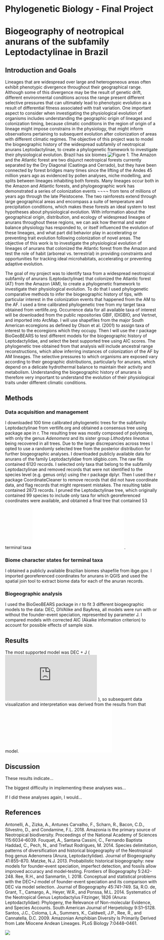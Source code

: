 # Phylogenetic Biology - Final Project

# Biogeography of neotropical anurans of the subfamily Leptodactylinae in Brazil

## Introduction and Goals
Lineages that are widespread over large and heterogeneous areas often exhibit phenotypic divergence throughout their geographical range. Although some of this divergence may be the result of genetic drift, different environmental conditions across the range present different selective pressures that can ultimately lead to  phenotypic evolution as a result of differential fitness associated with trait variation. One important aspect to consider when investigating the physiological evolution of organisms includes understanding the geographic origin of lineages and colonization timing, because climatic conditions in the region of origin of a lineage might impose constrains in the physiology, that might inform observations pertaining to subsequent evolution after colonization of areas with different climatic regimes. The objective of this project was to model the biogeographic history of the widespread subfamily of neotropical anurans Leptodactylinae, to create a phylogenetic framework to investigate their physiological evolution.
Brazil has six biomes ![Figure 1](Final_Project/Biome_map.png). The Amazon and the Atlantic forest are two disjunct neotropical forests currently separated by the Dry Diagonal (Caatinga and Cerrado), but they have been connected by forest bridges many times since the lifting of the Andes 45 million years ago as evidenced by pollen analyses, niche modelling, and splits between lineages inhabiting both forests.  Many lineages occur both in the Amazon and Atlantic forests, and phylogeographic work has demonstrated a series of colonization events ¬¬¬¬ from tens of millions of years ago through the late Pleistocene. The two rainforests extend through large geographical areas and encompass a suite of temperature and precipitation conditions, which makes these forests an ideal system to test hypotheses about physiological evolution. With information about the geographical origin, distribution, and ecology of widespread lineages of anurans throughout these regions, we can ask how thermal and water balance physiology has responded to, or itself influenced the evolution of these lineages, and what part did behavior play in accelerating or preventing trait evolution following colonization of novel areas. The objective of this work is to investigate the physiological evolution of lineages of anurans that colonized the Atlantic forest from the Amazon and test the role of habit (arboreal vs. terrestrial) in providing constraints and opportunities for tracking ideal microhabitats, accelerating or preventing adaptive evolution.  


The goal of my project was to identify taxa from a widespread neotropical subfamily of anurans (Leptodactylinae) that colonized the Atlantic forest (AT) from the Amazon (AM), to create a phylogenetic framework to investigate their physiological evolution. To do that I used phylogenetic comparative methods to infer the biogeographic history of tips, with particular interest in the colonization events that happened from the AM to the AF. I used a time calibrated phylogenetic tree from my target taxa obtained from vertlife.org. Occurrence data for all available taxa of interest will be downloaded from the public repositories GBIF, IDIGBIO, and Vertnet, and imported into ArcMap. I will use shapefiles from the major South American ecoregions as defined by Olson et al. (2001) to assign taxa of interest to the ecoregions which they occupy. Then I will use the r package BioGeoBEARS to test different models for the biogeographic history of Leptodactylidae, and select the best supported tree using AIC scores. The phylogenetic tree obtained from that analysis will include ancestral range reconstructions, which allow inferring instances of colonization of the AF by AM lineages. The selective pressures to which organisms are exposed vary according to their geographic distributions, particularly for anurans, which depend on a delicate hydrothermal balance to maintain their activity and metabolism. Understanding the biogeographic history of anurans is therefore very important to understand the evolution of their physiological traits under different climatic conditions.


## Methods

### Data acquisition and management
I downloaded 100 time calibrated phylogenetic trees for the subfamily Leptodactylinae from vertlife.org and obtained a consensus tree using package ape in r. The resulting tree was mostly composed of polytomies, with only the genus *Adenomera* and its sister group *Lithodytes lineatus* being recovered in all trees. Due to the large discrepancies across trees I opted to use a randomly selected tree from the posterior distribution for further biogeographic analyses.
I downloaded publicly available data for anurans of the family Leptodactylidae from idigbio.com. The raw file contained 6120 records. I selected only taxa that belong to the subfamily Leptodactylinae and removed records that were not identified to the species level (e.g. genus only) using the r package dplyr. Then I used the r package CoordinateCleaner to remove records that did not have coordinate data, and flag records that might represent mistakes. The resulting table contained 2873 records.
I pruned the Leptodactylinae tree, which originally contained 99 species to include only taxa for which georeferenced coordinates were available, and obtained a final tree that contained 53 terminal taxa ![Figure 2](Final_Project/Figures/tree_frog.pdf).  

### Biome character states for terminal taxa
I obtained a publicly available Brazilian biomes shapefile from ibge.gov. I imported georeferenced coordinates for anurans in QGIS and used the spatial join tool to extract biome data for each of the anuran records.

### Biogeographic analysis
I used the BioGeoBEARS package in r to fit 3 different biogeographic models to the data: DEC, DIVAlike and BayArea, all models were run with or without the founder-event speciation, represented by parameter J. I compared models with corrected AIC (Akaike information criterion) to account for possible effects of sample size.


## Results

The most supported model was DEC + J (![Table 1](https://github.com/julialaterza/finalproject/blob/master/Final_Project/restable_AICc_rellike_formatted.txt) ), so subsequent data visualization and interpretation was derived from the results from that model.
![Figure 3](Final_Project/Frog_DEC_vs_DEC+J_M0_unconstrained_v2.pdf)

## Discussion

These results indicate...

The biggest difficulty in implementing these analyses was...

If I did these analyses again, I would...

## References


Antonelli, A., Zizka, A., Antunes Carvalho, F., Scharn, R., Bacon, C.D., Silvestro, D., and Condamine, F.L. 2018. Amazonia is the primary source of Neotropical biodiversity. Proceedings of the National Academy of Sciences 115:6034–6039.
Fouquet, A., Santana Cassini, C., Fernando Baptista Haddad, C., Pech, N., and Trefaut Rodrigues, M. 2014. Species delimitation, patterns of diversification and historical biogeography of the Neotropical frog genus Adenomera (Anura, Leptodactylidae). Journal of Biogeography 41:855–870.
Matzke, N.J. 2013. Probabilistic historical biogeography: new models for founder‐event speciation, imperfect detection, and fossils allow improved accuracy and model‐testing. Frontiers of Biogeography 5:242–248.
Ree, R.H., and Sanmartin, I. 2018. Conceptual and statistical problems with the DEC+J model of founder-event speciation and its comparison with DEC via model selection. Journal of Biogeography 45:741–749.
Sá, R.O. de, Grant, T., Camargo, A., Heyer, W.R., and Ponssa, M.L. 2014. Systematics of the Neotropical Genus Leptodactylus Fitzinger, 1826 (Anura: Leptodactylidae): Phylogeny, the Relevance of Non-molecular Evidence, and Species Accounts. South American Journal of Herpetology 9:S1–S128.
Santos, J.C., Coloma, L.A., Summers, K., Caldwell, J.P., Ree, R., and Cannatella, D.C. 2009. Amazonian Amphibian Diversity Is Primarily Derived from Late Miocene Andean Lineages. PLoS Biology 7:0448–0461.


![](Final_Project/Frog_DEC_vs_DEC+J_M0_unconstrained_v2-3.jpg)
